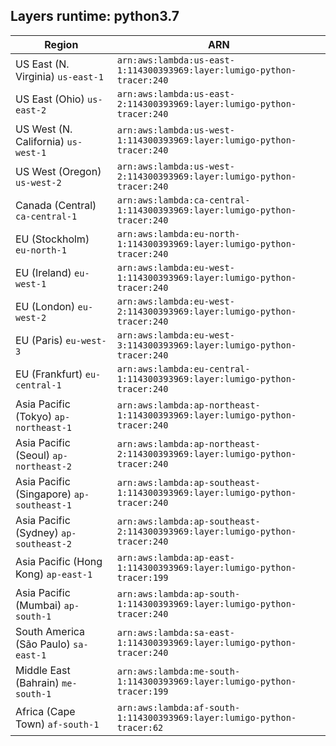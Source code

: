 Layers runtime: python3.7
----
| Region | ARN |
| --- | --- |
|US East (N. Virginia)  `us-east-1`|`arn:aws:lambda:us-east-1:114300393969:layer:lumigo-python-tracer:240`|
|US East (Ohio)  `us-east-2`|`arn:aws:lambda:us-east-2:114300393969:layer:lumigo-python-tracer:240`|
|US West (N. California)  `us-west-1`|`arn:aws:lambda:us-west-1:114300393969:layer:lumigo-python-tracer:240`|
|US West (Oregon)  `us-west-2`|`arn:aws:lambda:us-west-2:114300393969:layer:lumigo-python-tracer:240`|
|Canada (Central)  `ca-central-1`|`arn:aws:lambda:ca-central-1:114300393969:layer:lumigo-python-tracer:240`|
|EU (Stockholm)  `eu-north-1`|`arn:aws:lambda:eu-north-1:114300393969:layer:lumigo-python-tracer:240`|
|EU (Ireland)  `eu-west-1`|`arn:aws:lambda:eu-west-1:114300393969:layer:lumigo-python-tracer:240`|
|EU (London)  `eu-west-2`|`arn:aws:lambda:eu-west-2:114300393969:layer:lumigo-python-tracer:240`|
|EU (Paris)  `eu-west-3`|`arn:aws:lambda:eu-west-3:114300393969:layer:lumigo-python-tracer:240`|
|EU (Frankfurt)  `eu-central-1`|`arn:aws:lambda:eu-central-1:114300393969:layer:lumigo-python-tracer:240`|
|Asia Pacific (Tokyo)  `ap-northeast-1`|`arn:aws:lambda:ap-northeast-1:114300393969:layer:lumigo-python-tracer:240`|
|Asia Pacific (Seoul)  `ap-northeast-2`|`arn:aws:lambda:ap-northeast-2:114300393969:layer:lumigo-python-tracer:240`|
|Asia Pacific (Singapore)  `ap-southeast-1`|`arn:aws:lambda:ap-southeast-1:114300393969:layer:lumigo-python-tracer:240`|
|Asia Pacific (Sydney)  `ap-southeast-2`|`arn:aws:lambda:ap-southeast-2:114300393969:layer:lumigo-python-tracer:240`|
|Asia Pacific (Hong Kong)  `ap-east-1`|`arn:aws:lambda:ap-east-1:114300393969:layer:lumigo-python-tracer:199`|
|Asia Pacific (Mumbai)  `ap-south-1`|`arn:aws:lambda:ap-south-1:114300393969:layer:lumigo-python-tracer:240`|
|South America (São Paulo)  `sa-east-1`|`arn:aws:lambda:sa-east-1:114300393969:layer:lumigo-python-tracer:240`|
|Middle East (Bahrain)  `me-south-1`|`arn:aws:lambda:me-south-1:114300393969:layer:lumigo-python-tracer:199`|
|Africa (Cape Town)  `af-south-1`|`arn:aws:lambda:af-south-1:114300393969:layer:lumigo-python-tracer:62`|
